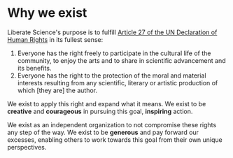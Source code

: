 # Why we exist

Liberate Science's purpose is to fulfill [Article 27 of the UN Declaration of Human Rights](https://www.un.org/en/about-us/universal-declaration-of-human-rights) in its fullest sense:

1. Everyone has the right freely to participate in the cultural life of the community, to enjoy the arts and to share in scientific advancement and its benefits.
2. Everyone has the right to the protection of the moral and material interests resulting from any scientific, literary or artistic production of which [they are] the author.

We exist to apply this right and expand what it means. We exist to be **creative** and **courageous** in pursuing this goal, **inspiring** action.

We exist as an independent organization to not compromise these rights any step of the way. We exist to be **generous** and pay forward our excesses, enabling others to work towards this goal from their own unique perspectives.
